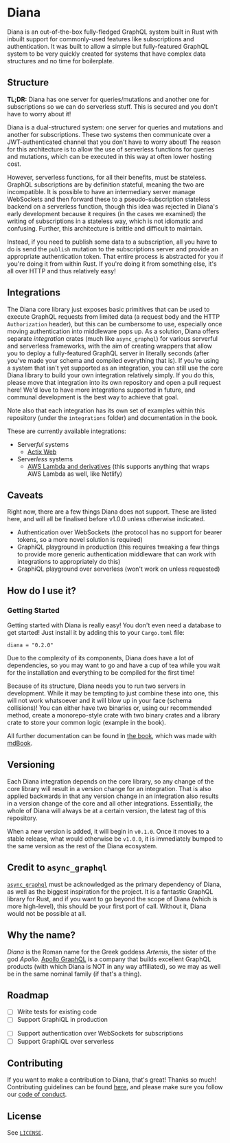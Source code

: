 # Diana

Diana is an out-of-the-box fully-fledged GraphQL system built in Rust with inbuilt support for commonly-used features like subscriptions and authentication. It was built to allow a simple but fully-featured GraphQL system to be very quickly created for systems that have complex data structures and no time for boilerplate.

## Structure

**TL;DR:** Diana has one server for queries/mutations and another one for subscriptions so we can do serverless stuff. This is secured and you don't have to worry about it!

Diana is a dual-structured system: one server for queries and mutations and another for subscriptions. These two systems then communicate over a JWT-authenticated channel that you don't have to worry about! The reason for this architecture is to allow the use of serverless functions for queries and mutations, which can be executed in this way at often lower hosting cost.

However, serverless functions, for all their benefits, must be stateless. GraphQL subscriptions are by definition stateful, meaning the two are incompatible. It is possible to have an intermediary server manage WebSockets and then forward these to a pseudo-subscription stateless backend on a serverless function, though this idea was rejected in Diana's early development because it requires (in the cases we examined) the writing of subscriptions in a stateless way, which is not idiomatic and confusing. Further, this architecture is brittle and difficult to maintain.

Instead, if you need to publish some data to a subscription, all you have to do is send the `publish` mutation to the subscriptions server and provide an appropriate authentication token. That entire process is abstracted for you if you're doing it from within Rust. If you're doing it from something else, it's all over HTTP and thus relatively easy!

## Integrations

The Diana core library just exposes basic primitives that can be used to execute GraphQL requests from limited data (a request body and the HTTP `Authorization` header), but this can be cumbersome to use, especially once moving authentication into middleware pops up. As a solution, Diana offers separate *integration* crates (much like `async_graphql`) for various serverful and serverless frameworks, with the aim of creating wrappers that allow you to deploy a fully-featured GraphQL server in literally seconds (after you've made your schema and compiled everything that is). If you're using a system that isn't yet supported as an integration, you can still use the core Diana library to build your own integration relatively simply. If you do this, please move that integration into its own repository and open a pull request here! We'd love to have more integrations supported in future, and communal development is the best way to achieve that goal.

Note also that each integration has its own set of examples within this repository (under the `integrations` folder) and documentation in the book.

These are currently available integrations:

- Server*ful* systems
	- [Actix Web](https://crates.io/crates/diana-actix-web)
- Server*less* systems
	- [AWS Lambda and derivatives](https://crates.io/crates/diana-aws-lambda) (this supports anything that wraps AWS Lambda as well, like Netlify)

## Caveats

Right now, there are a few things Diana does not support. These are listed here, and will all be finalised before v1.0.0 unless otherwise indicated.

- Authentication over WebSockets (the protocol has no support for bearer tokens, so a more novel solution is required)
- GraphiQL playground in production (this requires tweaking a few things to provide more generic authentication middleware that can work with integrations to appropriately do this)
- GraphiQL playground over serverless (won't work on unless requested)

## How do I use it?

### Getting Started

Getting started with Diana is really easy! You don't even need a database to get started! Just install it by adding this to your `Cargo.toml` file:

```
diana = "0.2.0"
```

Due to the complexity of its components, Diana does have a lot of dependencies, so you may want to go and have a cup of tea while you wait for the installation and everything to be compiled for the first time!

Because of its structure, Diana needs you to run two servers in development. While it may be tempting to just combine these into one, this will not work whatsoever and it will blow up in your face (schema collisions)! You can either have two binaries or, using our recommended method, create a monorepo-style crate with two binary crates and a library crate to store your common logic (example in the book).

All further documentation can be found in [the book](https://diana-graphql.github.io), which was made with [mdBook](https://rust-lang.github.io/mdBook/index.html).

## Versioning

Each Diana integration depends on the core library, so any change of the core library will result in a version change for an integration. That is also applied backwards in that any version change in an integration also results in a version change of the core and all other integrations. Essentially, the whole of Diana will always be at a certain version, the latest tag of this repository.

When a new version is added, it will begin in `v0.1.0`. Once it moves to a stable release, what would otherwise be `v1.0.0`, it is immediately bumped to the same version as the rest of the Diana ecosystem.

## Credit to `async_graphql`

[`async_graphql`](https://github.com/async-graphql/async-graphql) must be acknowledged as the primary dependency of Diana, as well as the biggest inspiration for the project. It is a fantastic GraphQL library for Rust, and if you want to go beyond the scope of Diana (which is more high-level), this should be your first port of call. Without it, Diana would not be possible at all.

## Why the name?

_Diana_ is the Roman name for the Greek goddess _Artemis_, the sister of the god _Apollo_. [Apollo GraphQL](https://www.apollographql.com/) is a company that builds excellent GraphQL products (with which Diana is NOT in any way affiliated), so we may as well be in the same nominal family (if that's a thing).

## Roadmap

* [ ] Write tests for existing code
* [ ] Support GraphiQL in production
-   [ ] Support authentication over WebSockets for subscriptions
-   [ ] Support GraphiQL over serverless

## Contributing

If you want to make a contribution to Diana, that's great! Thanks so much! Contributing guidelines can be found [here](./CONTRIBUTING.md), and please make sure you follow our [code of conduct](CODE_OF_CONDUCT.md).

## License

See [`LICENSE`](./LICENSE).
